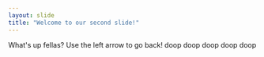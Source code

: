 ```yaml
---
layout: slide
title: "Welcome to our second slide!"
---
```


What's up fellas?
Use the left arrow to go back!
doop doop doop doop doop


